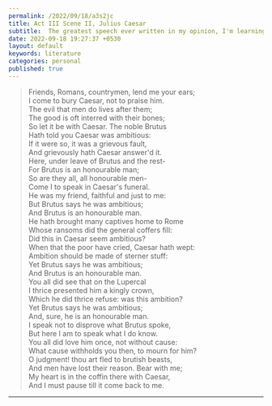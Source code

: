 ```yaml
---
permalink: /2022/09/18/a3s2jc
title: Act III Scene II, Julius Caesar
subtitle:  The greatest speech ever written in my opinion, I'm learning to perform this
date: 2022-09-18 19:27:37 +0530
layout: default
keywords: literature
categories: personal
published: true
---
```


> Friends, Romans, countrymen, lend me your ears; \
I come to bury Caesar, not to praise him. \
The evil that men do lives after them; \
The good is oft interred with their bones; \
So let it be with Caesar. The noble Brutus \
Hath told you Caesar was ambitious: \
If it were so, it was a grievous fault, \
And grievously hath Caesar answer'd it. \
Here, under leave of Brutus and the rest- \
For Brutus is an honourable man; \
So are they all, all honourable men- \
Come I to speak in Caesar's funeral. \
He was my friend, faithful and just to me: \
But Brutus says he was ambitious; \
And Brutus is an honourable man. \
He hath brought many captives home to Rome \
Whose ransoms did the general coffers fill: \
Did this in Caesar seem ambitious? \
When that the poor have cried, Caesar hath wept: \
Ambition should be made of sterner stuff: \
Yet Brutus says he was ambitious; \
And Brutus is an honourable man. \
You all did see that on the Lupercal \
I thrice presented him a kingly crown, \
Which he did thrice refuse: was this ambition? \
Yet Brutus says he was ambitious; \
And, sure, he is an honourable man. \
I speak not to disprove what Brutus spoke, \
But here I am to speak what I do know. \
You all did love him once, not without cause: \
What cause withholds you then, to mourn for him? \
O judgment! thou art fled to brutish beasts, \
And men have lost their reason. Bear with me; \
My heart is in the coffin there with Caesar, \
And I must pause till it come back to me. 

---

